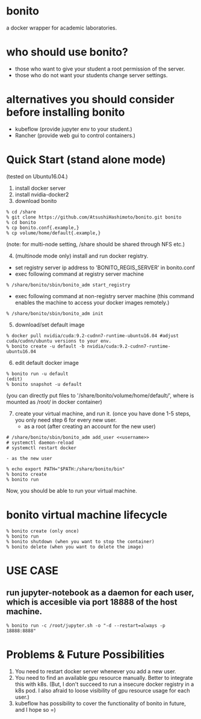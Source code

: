 # bonito
a docker wrapper for academic laboratories.

# who should use bonito?
- those who want to give your student a root permission of the server.
- those who do not want your students change server settings.

# alternatives you should consider before installing bonito
- kubeflow (provide jupyter env to your student.)
- Rancher (provide web gui to control containers.)


# Quick Start (stand alone mode)
(tested on Ubuntu16.04.)
1. install docker server
2. install nvidia-docker2
3. download bonito
```
% cd /share
% git clone https://github.com/AtsushiHashimoto/bonito.git bonito
% cd bonito
% cp bonito.conf{.example,}
% cp volume/home/default{.example,}
```
(note: for multi-node setting, /share should be shared through NFS etc.)

4. (multinode mode only) install and run docker registry.  
  - set registry server ip address to 'BONITO_REGIS_SERVER' in bonito.conf
  - exec following command at registry server machine
```
% /share/bonito/sbin/bonito_adm start_registry
```
  - exec following command at non-registry server machine (this command enables the machine to access your docker images remotely.)
```
% /share/bonito/sbin/bonito_adm init
```

5. download/set default image
```
% docker pull nvidia/cuda:9.2-cudnn7-runtime-ubuntu16.04 #adjust cuda/cudnn/ubuntu versions to your env.
% bonito create -u default -b nvidia/cuda:9.2-cudnn7-runtime-ubuntu16.04
```

6. edit default docker image
```
% bonito run -u default
(edit)
% bonito snapshot -u default
```
(you can directly put files to '/share/bonito/volume/home/default/', where is mounted as /root/ in docker container)

7. create your virtual machine, and run it. (once you have done 1-5 steps, you only need step 6 for every new user.  
    - as a root (after creating an account for the new user)
```
# /share/bonito/sbin/bonito_adm add_user <<username>>
# systemctl daemon-reload
# systemctl restart docker
```
    - as the new user
```
% echo export PATH="$PATH:/share/bonito/bin"
% bonito create
% bonito run
```

Now, you should be able to run your virtual machine.

# bonito virtual machine lifecycle
```
% bonito create (only once)
% bonito run 
% bonito shutdown (when you want to stop the container)
% bonito delete (when you want to delete the image)
```

# USE CASE
## run jupyter-notebook as a daemon for each user, which is accesible via port 18888 of the host machine.
```
% bonito run -c /root/jupyter.sh -o "-d --restart=always -p 18888:8888"
```

# Problems & Future Possibilities
1. You need to restart docker server whenever you add a new user.
2. You need to find an available gpu resource manually. Better to integrate this with k8s. (But, I don't succeed to run a insecure docker registry in a k8s pod. I also afraid to loose visibility of gpu resource usage for each user.)
3. kubeflow has possibility to cover the functionality of bonito in future, and I hope so =)


